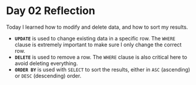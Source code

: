 # Day 02 Reflection

Today I learned how to modify and delete data, and how to sort my results.

- **`UPDATE`** is used to change existing data in a specific row. The `WHERE` clause is extremely important to make sure I only change the correct row.
- **`DELETE`** is used to remove a row. The `WHERE` clause is also critical here to avoid deleting everything.
- **`ORDER BY`** is used with `SELECT` to sort the results, either in `ASC` (ascending) or `DESC` (descending) order.